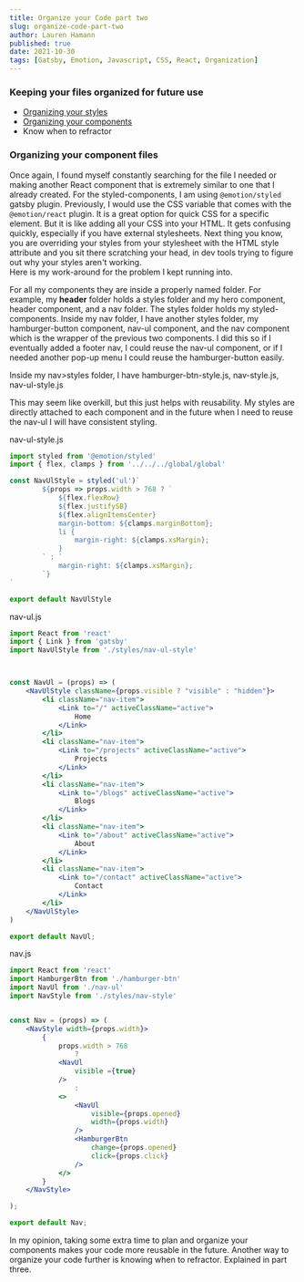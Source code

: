 ```yaml
--- 
title: Organize your Code part two
slug: organize-code-part-two
author: Lauren Hamann
published: true
date: 2021-10-30
tags: [Gatsby, Emotion, Javascript, CSS, React, Organization]
---
```


### Keeping your files organized for future use 
- [Organizing your styles](/organize-your-code-part-one)
- [Organizing your components](/organize-your-code-part-two)
- Know when to refractor 
### Organizing your component files
Once again, I found myself constantly searching for the file I needed or making another React component that is extremely similar to one that I already created. 
For the styled-components, I am using `@emotion/styled` gatsby plugin. 
Previously, I would use the CSS variable that comes with the `@emotion/react` plugin. It is a great option for quick CSS for a specific element. But it is like adding all your CSS into your HTML. It gets confusing quickly, especially if you have external stylesheets. Next thing you know, you are overriding your styles from your stylesheet with the HTML style attribute and you sit there scratching your head, in dev tools trying to figure out why your styles aren't working.  
Here is my work-around for the problem I kept running into. 

For all my components they are inside a properly named folder. For example, my **header** folder holds a styles folder and my hero component, header component, and a nav folder. The styles folder holds my styled-components. Inside my nav folder, I have another styles folder, my hamburger-button component, nav-ul component, and the nav component which is the wrapper of the previous two components. I did this so if I eventually added a footer nav, I could reuse the nav-ul component, or if I needed another pop-up menu I could reuse the hamburger-button easily. 


Inside my nav>styles folder, I have hamburger-btn-style.js, nav-style.js, nav-ul-style.js

This may seem like overkill, but this just helps with reusability. My styles are directly attached to each component and in the future when I need to reuse the nav-ul I will have consistent styling. 

nav-ul-style.js

```jsx
import styled from '@emotion/styled'
import { flex, clamps } from '../../../global/global'

const NavUlStyle = styled('ul')`
        ${props => props.width > 768 ? `
            ${flex.flexRow}
            ${flex.justifySB}
            ${flex.alignItemsCenter}
            margin-bottom: ${clamps.marginBottom};
            li {
                margin-right: ${clamps.xsMargin};
            }
        ` : `
            margin-right: ${clamps.xsMargin};
        `}
`

export default NavUlStyle
```  

nav-ul.js  
```jsx
import React from 'react'
import { Link } from 'gatsby'
import NavUlStyle from './styles/nav-ul-style'



const NavUl = (props) => (
    <NavUlStyle className={props.visible ? "visible" : "hidden"}>
        <li className="nav-item">
            <Link to="/" activeClassName="active">
                Home
            </Link>
        </li>
        <li className="nav-item">
            <Link to="/projects" activeClassName="active">
                Projects
            </Link>
        </li>
        <li className="nav-item">
            <Link to="/blogs" activeClassName="active">
                Blogs
            </Link>
        </li>
        <li className="nav-item">
            <Link to="/about" activeClassName="active">
                About
            </Link>
        </li>
        <li className="nav-item">
            <Link to="/contact" activeClassName="active">
                Contact
            </Link>
        </li>
    </NavUlStyle>
)

export default NavUl;
```
nav.js  
```jsx
import React from 'react'
import HamburgerBtn from './hamburger-btn'
import NavUl from './nav-ul'
import NavStyle from './styles/nav-style'


const Nav = (props) => (
    <NavStyle width={props.width}>
        {
            props.width > 768 
                ? 
            <NavUl 
                visible ={true}
            /> 
                : 
            <>
                <NavUl 
                    visible={props.opened}
                    width={props.width} 
                /> 
                <HamburgerBtn 
                    change={props.opened}
                    click={props.click}
                />
            </>
        }
    </NavStyle>

);

export default Nav;
```

In my opinion, taking some extra time to plan and organize your components makes your code more reusable in the future. Another way to organize your code further is knowing when to refractor. Explained in part three.